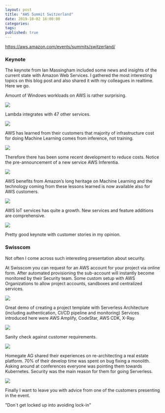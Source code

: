 ```yaml
---
layout: post
title: "AWS Summit Switzerland"
date: 2019-10-02 16:00:00
categories: 
tags: 
published: true
---
```

<!--image: https://s3.eu-central-1.amazonaws.com/jounileino.com-images/2019-10-03-aws-summit-switzerland/heading.png-->

https://aws.amazon.com/events/summits/switzerland/


<h3>Keynote</h3>

The keynote from Ian Massingham included some news and insights of the current state with Amazon Web Services.
I gathered the most interesting topics on this blog post and also shared it with my colleagues in realtime.
Here we go.

Amount of Windows workloads on AWS is rather surprising.

<img src="https://s3.eu-central-1.amazonaws.com/jounileino.com-images/2019-10-03-aws-summit-switzerland/windows.jpg" />

Lambda integrates with 47 other services. 

<img src="https://s3.eu-central-1.amazonaws.com/jounileino.com-images/2019-10-03-aws-summit-switzerland/lambda.jpg" />

AWS has learned from their customers that majority of infrastructure cost for doing Machine Learning comes from inference, not training.

<img src="https://s3.eu-central-1.amazonaws.com/jounileino.com-images/2019-10-03-aws-summit-switzerland/inference.jpg" />

Therefore there has been some recent development to reduce costs.
Notice the pre-announcement of a new service AWS Inferentia.

<img src="https://s3.eu-central-1.amazonaws.com/jounileino.com-images/2019-10-03-aws-summit-switzerland/inference_solutions.jpg" />


AWS benefits from Amazon’s long heritage on Machine Learning and the technology coming from these lessons learned is now available also for AWS customers.

<img src="https://s3.eu-central-1.amazonaws.com/jounileino.com-images/2019-10-03-aws-summit-switzerland/amazon_heritage.jpg" />

AWS IoT services has quite a growth. New services and feature additions are comprehensive.

<img src="https://s3.eu-central-1.amazonaws.com/jounileino.com-images/2019-10-03-aws-summit-switzerland/iot.jpg" />

Pretty good keynote with customer stories in my opinion.

<h3>Swisscom</h3>

Not often I come across such interesting presentation about security. 

At Swisscom you can request for an AWS account for your project via online form. After automated provisioning the sub-account will instantly become monitored by their Security team.
Some custom setup with AWS Organizations to allow project accounts, sandboxes and centralized services.


<img src="https://s3.eu-central-1.amazonaws.com/jounileino.com-images/2019-10-03-aws-summit-switzerland/swisscom.jpg" />

Great demo of creating a project template with Serverless Architecture (including authentication, CI/CD pipeline and monitoring)
Services introduced here were AWS Amplify, CodeStar, AWS CDK, X-Ray.

<img src="https://s3.eu-central-1.amazonaws.com/jounileino.com-images/2019-10-03-aws-summit-switzerland/serverless1.jpg" />

Sanity check against customer requirements. 

<img src="https://s3.eu-central-1.amazonaws.com/jounileino.com-images/2019-10-03-aws-summit-switzerland/serverless2.jpg" />


Homegate AG shared their experiences on re-architecting a real estate platform. 
70% of their develop time was spent on bug fixing a monolith. Asking around at conferences everyone was pointing them towards Kubernetes. Security was the main reason for them for going Serverless.

<img src="https://s3.eu-central-1.amazonaws.com/jounileino.com-images/2019-10-03-aws-summit-switzerland/homegate.jpg" />

Finally I want to leave you with advice from one of the customers presenting in the event.

"Don´t get locked up into avoiding lock-in"


[summit]:      https://aws.amazon.com/events/summits/switzerland/

